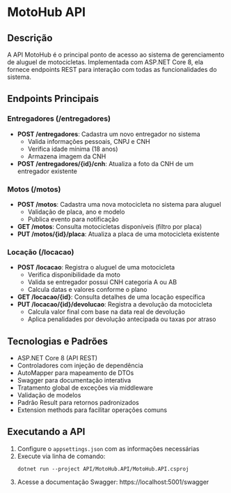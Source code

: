 # MotoHub API

## Descrição
A API MotoHub é o principal ponto de acesso ao sistema de gerenciamento de aluguel de motocicletas. Implementada com ASP.NET Core 8, ela fornece endpoints REST para interação com todas as funcionalidades do sistema.

## Endpoints Principais

### Entregadores (/entregadores)
- **POST /entregadores**: Cadastra um novo entregador no sistema
  - Valida informações pessoais, CNPJ e CNH
  - Verifica idade mínima (18 anos)
  - Armazena imagem da CNH
- **POST /entregadores/{id}/cnh**: Atualiza a foto da CNH de um entregador existente

### Motos (/motos)
- **POST /motos**: Cadastra uma nova motocicleta no sistema para aluguel
  - Validação de placa, ano e modelo
  - Publica evento para notificação
- **GET /motos**: Consulta motocicletas disponíveis (filtro por placa)
- **PUT /motos/{id}/placa**: Atualiza a placa de uma motocicleta existente

### Locação (/locacao)
- **POST /locacao**: Registra o aluguel de uma motocicleta
  - Verifica disponibilidade da moto
  - Valida se entregador possui CNH categoria A ou AB
  - Calcula datas e valores conforme o plano
- **GET /locacao/{id}**: Consulta detalhes de uma locação específica
- **PUT /locacao/{id}/devolucao**: Registra a devolução da motocicleta
  - Calcula valor final com base na data real de devolução
  - Aplica penalidades por devolução antecipada ou taxas por atraso

## Tecnologias e Padrões
- ASP.NET Core 8 (API REST)
- Controladores com injeção de dependência
- AutoMapper para mapeamento de DTOs
- Swagger para documentação interativa
- Tratamento global de exceções via middleware
- Validação de modelos
- Padrão Result para retornos padronizados
- Extension methods para facilitar operações comuns

## Executando a API
1. Configure o `appsettings.json` com as informações necessárias
2. Execute via linha de comando:
   ```
   dotnet run --project API/MotoHub.API/MotoHub.API.csproj
   ```
3. Acesse a documentação Swagger: https://localhost:5001/swagger